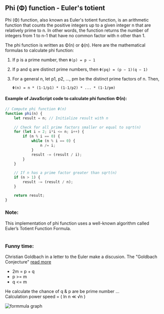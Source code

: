 ## Phi (Φ) function - Euler's totient
Phi (Φ) function, also known as Euler's totient function, is an arithmetic function that counts the positive integers up to 
a given integer n that are relatively prime to n. In other words, the function returns the number of integers from 1 to n-1 that 
have no common factor with n other than 1.

The phi function is written as Φ(n) or ϕ(n). Here are the mathematical formulas to calculate phi function:

1. If p is a prime number, then `Φ(p) = p − 1`

2. If p and q are distinct prime numbers, then `Φ(pq) = (p − 1)(q − 1)`

3. For a general n, let p1, p2, ..., pm be the distinct prime factors of n. Then, 

   `Φ(n) = n * (1-1/p1) * (1-1/p2) * ... * (1-1/pm)`
   
#### Example of JavaScript code to calculate phi function Φ(n):

```js
// Compute phi function Φ(n)
function phi(n) {
    let result = n; // Initialize result with n
    
    // Check for all prime factors smaller or equal to sqrt(n)
    for (let i = 2; i*i <= n; i++) {
        if (n % i == 0) {
            while (n % i == 0) {
                n /= i;
            }
            result -= (result / i);
        }
    }
    
    // If n has a prime factor greater than sqrt(n)
    if (n > 1) {
        result -= (result / n);
    }

    return result;
}
```

### Note: 
This implementation of phi function uses a well-known algorithm called Euler’s Totient Function Formula.

#

### Funny time:
Christian Goldbach in a letter to the Euler make a discusion. The "Goldbach Conjecture" [read more](https://en.wikipedia.org/wiki/Goldbach%27s_conjecture) 
- 2m = p + q
- p >= m
- q <= m

He calculate the chance of q & p are be prime number ...\
Calculation power speed = ( ln n ≪ √n )

![formmula graph](https://upload.wikimedia.org/wikipedia/commons/7/7c/Goldbach-1000000.png)
